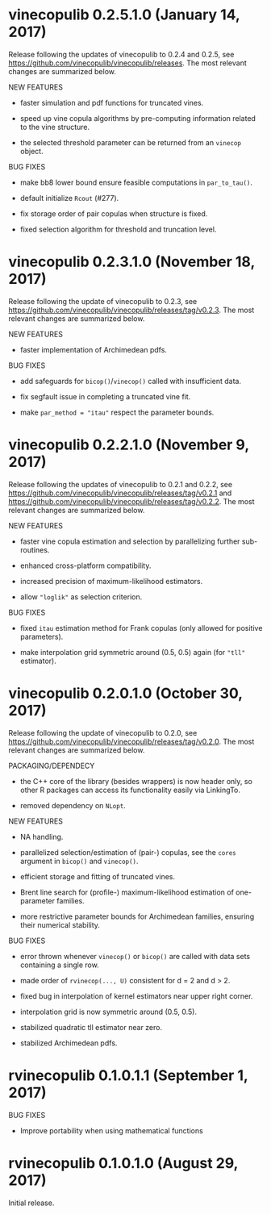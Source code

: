 # vinecopulib 0.2.5.1.0 (January 14, 2017)

Release following the updates of vinecopulib to 0.2.4 and 0.2.5, see 
https://github.com/vinecopulib/vinecopulib/releases. The most 
relevant changes are summarized below.

NEW FEATURES

   * faster simulation and pdf functions for truncated vines.

   * speed up vine copula algorithms by pre-computing information related to 
     the vine structure.
     
   * the selected threshold parameter can be returned from an `vinecop` 
     object.
     
BUG FIXES

   * make bb8 lower bound ensure feasible computations in `par_to_tau()`.

   * default initialize `Rcout` (#277).

   * fix storage order of pair copulas when structure is fixed.
   
   * fixed selection algorithm for threshold and truncation level.


# vinecopulib 0.2.3.1.0 (November 18, 2017)

Release following the update of vinecopulib to 0.2.3, see 
https://github.com/vinecopulib/vinecopulib/releases/tag/v0.2.3. The most 
relevant changes are summarized below.

NEW FEATURES

   * faster implementation of Archimedean pdfs.

BUG FIXES

   * add safeguards for `bicop()`/`vinecop()` called with 
     insufficient data.

   * fix segfault issue in completing a truncated vine fit.

   * make `par_method = "itau"` respect the parameter bounds.


# vinecopulib 0.2.2.1.0 (November 9, 2017)

Release following the updates of vinecopulib to 0.2.1 and 0.2.2, see 
https://github.com/vinecopulib/vinecopulib/releases/tag/v0.2.1 and
https://github.com/vinecopulib/vinecopulib/releases/tag/v0.2.2. The most 
relevant changes are summarized below.

NEW FEATURES

   * faster vine copula estimation and selection by parallelizing further 
     sub-routines.

   * enhanced cross-platform compatibility.
        
   * increased precision of maximum-likelihood estimators.
   
   * allow `"loglik"` as selection criterion.
   
BUG FIXES
   
   * fixed `itau` estimation method for Frank copulas (only allowed for positive
     parameters).

  * make interpolation grid symmetric around (0.5, 0.5) again (for `"tll"` 
    estimator).
  

# vinecopulib 0.2.0.1.0 (October 30, 2017)

Release following the update of vinecopulib to 0.2.0, see 
https://github.com/vinecopulib/vinecopulib/releases/tag/v0.2.0. The most 
relevant changes are summarized below.

PACKAGING/DEPENDECY

   * the C++ core of the library (besides wrappers) is now header only, so 
     other R packages can access its functionality easily via LinkingTo.

   * removed dependency on `NLopt`.

NEW FEATURES
 
   * NA handling.
   
   * parallelized selection/estimation of (pair-) copulas, see the
     `cores` argument in `bicop()` and `vinecop()`.
   
   * efficient storage and fitting of truncated vines.
   
   * Brent line search for (profile-) maximum-likelihood estimation of 
     one-parameter families.
     
   * more restrictive parameter bounds for Archimedean families, ensuring 
     their numerical stability.

BUG FIXES

   * error thrown whenever `vinecop()` or `bicop()` are called with
     data sets containing a single row.
     
   * made order of `rvinecop(..., U)` consistent for d = 2 and d > 2.
   
   * fixed bug in interpolation of kernel estimators near upper right corner.
   
   * interpolation grid is now symmetric around (0.5, 0.5).
   
   * stabilized quadratic tll estimator near zero.
   
   * stabilized Archimedean pdfs.


# rvinecopulib 0.1.0.1.1 (September 1, 2017)

BUG FIXES

   * Improve portability when using mathematical functions

# rvinecopulib 0.1.0.1.0 (August 29, 2017)

Initial release.

